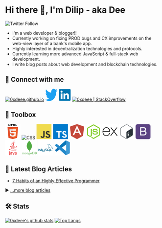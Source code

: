 # Hi there 👋, I'm Dilip - aka Dee

![Twitter Follow](https://img.shields.io/twitter/follow/0xdeee?color=blue&label=Twitter&style=for-the-badge)

- I'm a web developer & blogger!!
- Currently working on fixing PROD bugs and CX improvements on the web-view layer of a bank's mobile app.
- Highly interested in decentralization technologies and protocols.
- Currently learning more advanced JavaScript & full-stack web development.
- I write blog posts about web development and blockchain technologies.

## 🔗 Connect with me

[<img alt="0xdeee.github.io" src="https://maxcdn.icons8.com/Share/icon/ultraviolet/Network/domain1600.png" width="40" height="40"/>][githubpage]
[<img alt="0xdeee | Twitter" src="https://raw.githubusercontent.com/devicons/devicon/9f4f5cdb393299a81125eb5127929ea7bfe42889/icons/twitter/twitter-original.svg" width="40" height="40"/>][twitter]
[<img alt="0xdeee | LinkedIn" src="https://raw.githubusercontent.com/devicons/devicon/9f4f5cdb393299a81125eb5127929ea7bfe42889/icons/linkedin/linkedin-original.svg" width="40" height="40" />][linkedin]
[<img alt="0xdeee | StackOverflow" src="http://cdn.sstatic.net/Sites/stackoverflow/img/apple-touch-icon@2.png?v=73d79a89bded&a" width="40" height="40" />][stackoverflow]

[githubpage]: https://0xdeee.github.io/
[twitter]: https://twitter.com/0xdeee
[linkedin]: https://www.linkedin.com/in/0xdeee/
[stackoverflow]: https://stackoverflow.com/users/13717981/0xdeee?tab=profile

## 🧰 Toolbox

<img src="https://raw.githubusercontent.com/devicons/devicon/9f4f5cdb393299a81125eb5127929ea7bfe42889/icons/html5/html5-original-wordmark.svg" alt="HTML" width="50" height="50"/>
<img src="https://cdn.worldvectorlogo.com/logos/css3.svg" alt="CSS" width="50" height="50"/>
<img src="https://raw.githubusercontent.com/devicons/devicon/9f4f5cdb393299a81125eb5127929ea7bfe42889/icons/javascript/javascript-original.svg" alt="Javascript" width="50" height="50"/>
<img src="https://raw.githubusercontent.com/devicons/devicon/9f4f5cdb393299a81125eb5127929ea7bfe42889/icons/typescript/typescript-original.svg" alt="TypeScript" width="50" height="50"/>
<img src="https://raw.githubusercontent.com/devicons/devicon/9f4f5cdb393299a81125eb5127929ea7bfe42889/icons/angularjs/angularjs-plain.svg" alt="Angular" width="50" height="50"/>
<img src="https://raw.githubusercontent.com/devicons/devicon/9f4f5cdb393299a81125eb5127929ea7bfe42889/icons/nodejs/nodejs-original.svg" alt="Node.js" width="50" height="50"/>
<img src="https://raw.githubusercontent.com/devicons/devicon/9f4f5cdb393299a81125eb5127929ea7bfe42889/icons/express/express-original.svg" alt="Express" width="50" height="50"/>
<img src="https://raw.githubusercontent.com/devicons/devicon/9f4f5cdb393299a81125eb5127929ea7bfe42889/icons/bash/bash-original.svg" alt="Bash" width="50" height="50"/>
<img src="https://raw.githubusercontent.com/devicons/devicon/9f4f5cdb393299a81125eb5127929ea7bfe42889/icons/bootstrap/bootstrap-plain.svg" alt="Bootstrap" width="50" height="50"/>
<img src="https://raw.githubusercontent.com/devicons/devicon/9f4f5cdb393299a81125eb5127929ea7bfe42889/icons/java/java-plain-wordmark.svg" alt="Java" width="50" height="50"/>
<img src="https://raw.githubusercontent.com/devicons/devicon/9f4f5cdb393299a81125eb5127929ea7bfe42889/icons/mongodb/mongodb-plain-wordmark.svg" alt="MongoDB" width="50" height="50"/>
<img src="https://raw.githubusercontent.com/devicons/devicon/9f4f5cdb393299a81125eb5127929ea7bfe42889/icons/mysql/mysql-plain-wordmark.svg" alt="MySQL" width="50" height="50"/>
<img src="https://raw.githubusercontent.com/devicons/devicon/9f4f5cdb393299a81125eb5127929ea7bfe42889/icons/vscode/vscode-original.svg" alt="VScode" width="50" height="50"/>

## 📘 Latest Blog Articles

<!-- BLOG-POST-LIST:START -->
- [7 Habits of an Highly Effective Programmer](https://dev.to/0xdeee/7-habits-of-an-highlt-effective-programmer-1696)
<!-- BLOG-POST-LIST:END -->

▶ [...more blog articles](https://dev.to/0xdeee)

## 🛠 Stats

[![0xdeee's github stats](https://github-readme-stats.vercel.app/api?username=0xdeee&count_private=true&show_icons=true&theme=nightowl)](https://github.com/anuraghazra/github-readme-stats)
[![Top Langs](https://github-readme-stats.vercel.app/api/top-langs/?username=0xdeee&layout=compact&theme=nightowl)](https://github.com/anuraghazra/github-readme-stats)
